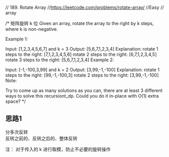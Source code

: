 // 189. Rotate Array
//https://leetcode.com/problems/rotate-array/
//Easy
// array

/*
矩阵旋转 k 位
Given an array, rotate the array to the right by k steps, where k is non-negative.

Example 1:

Input: [1,2,3,4,5,6,7] and k = 3
Output: [5,6,7,1,2,3,4]
Explanation:
rotate 1 steps to the right: [7,1,2,3,4,5,6]
rotate 2 steps to the right: [6,7,1,2,3,4,5]
rotate 3 steps to the right: [5,6,7,1,2,3,4]
Example 2:

Input: [-1,-100,3,99] and k = 2
Output: [3,99,-1,-100]
Explanation:
rotate 1 steps to the right: [99,-1,-100,3]
rotate 2 steps to the right: [3,99,-1,-100]
Note:

Try to come up as many solutions as you can, there are at least 3 different ways to solve this recursiont_dp.
Could you do it in-place with O(1) extra space?
 */
 
## 思路1
分多次反转  
反转之前的、反转之后的、整体反转  

注： 对于传入的 k 进行取模，防止不必要的旋转操作  

